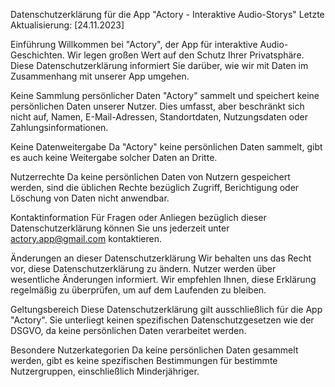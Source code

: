 Datenschutzerklärung für die App "Actory - Interaktive Audio-Storys"
Letzte Aktualisierung: [24.11.2023]

Einführung
Willkommen bei "Actory", der App für interaktive Audio-Geschichten. Wir legen großen Wert auf den Schutz Ihrer Privatsphäre. Diese Datenschutzerklärung informiert Sie darüber, wie wir mit Daten im Zusammenhang mit unserer App umgehen.

Keine Sammlung persönlicher Daten
"Actory" sammelt und speichert keine persönlichen Daten unserer Nutzer. Dies umfasst, aber beschränkt sich nicht auf, Namen, E-Mail-Adressen, Standortdaten, Nutzungsdaten oder Zahlungsinformationen.

Keine Datenweitergabe
Da "Actory" keine persönlichen Daten sammelt, gibt es auch keine Weitergabe solcher Daten an Dritte.

Nutzerrechte
Da keine persönlichen Daten von Nutzern gespeichert werden, sind die üblichen Rechte bezüglich Zugriff, Berichtigung oder Löschung von Daten nicht anwendbar.

Kontaktinformation
Für Fragen oder Anliegen bezüglich dieser Datenschutzerklärung können Sie uns jederzeit unter actory.app@gmail.com kontaktieren.

Änderungen an dieser Datenschutzerklärung
Wir behalten uns das Recht vor, diese Datenschutzerklärung zu ändern. Nutzer werden über wesentliche Änderungen informiert. Wir empfehlen Ihnen, diese Erklärung regelmäßig zu überprüfen, um auf dem Laufenden zu bleiben.

Geltungsbereich
Diese Datenschutzerklärung gilt ausschließlich für die App "Actory". Sie unterliegt keinen spezifischen Datenschutzgesetzen wie der DSGVO, da keine persönlichen Daten verarbeitet werden.

Besondere Nutzerkategorien
Da keine persönlichen Daten gesammelt werden, gibt es keine spezifischen Bestimmungen für bestimmte Nutzergruppen, einschließlich Minderjähriger.

